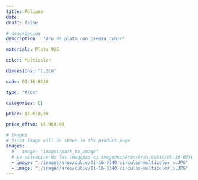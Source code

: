 ```yaml
---
title: Foligno
date: 
draft: false

# descripcion
description : "Aro de plata con piedra cubic"

materials: Plata 925

color: Multicolor

dimensions: "1,2cm"

code: 01-16-0340

type: "Aros"

categories: []

price: $7.010,00

price_eftvo: $5.960,00

# Images
# first image will be shown in the product page
images:
  # - image: "images/path_to_image"
  # La ubicacion de las imagenes es imagenes/Aros/Aros.Cubic/01-16-0340-foligno
  - image: "./images/aros/cubic/01-16-0340-circulos-multicolor_a.JPG"
  - image: "./images/aros/cubic/01-16-0340-circulos-multicolor_b.JPG"
---
```

